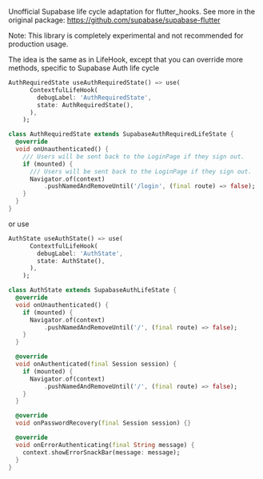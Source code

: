 <!--
This README describes the package. If you publish this package to pub.dev,
this README's contents appear on the landing page for your package.

For information about how to write a good package README, see the guide for
[writing package pages](https://dart.dev/guides/libraries/writing-package-pages).

For general information about developing packages, see the Dart guide for
[creating packages](https://dart.dev/guides/libraries/create-library-packages)
and the Flutter guide for
[developing packages and plugins](https://flutter.dev/developing-packages).
-->

Unofficial Supabase life cycle adaptation for flutter_hooks.
See more in the original package:
https://github.com/supabase/supabase-flutter

Note: This library is completely experimental and not recommended for production usage.

The idea is the same as in LifeHook, except that you can override more methods,
specific to Supabase Auth life cycle

```dart
AuthRequiredState useAuthRequiredState() => use(
      ContextfulLifeHook(
        debugLabel: 'AuthRequiredState',
        state: AuthRequiredState(),
      ),
    );

class AuthRequiredState extends SupabaseAuthRequiredLifeState {
  @override
  void onUnauthenticated() {
    /// Users will be sent back to the LoginPage if they sign out.
    if (mounted) {
      /// Users will be sent back to the LoginPage if they sign out.
      Navigator.of(context)
          .pushNamedAndRemoveUntil('/login', (final route) => false);
    }
  }
}
```

or use

```dart
AuthState useAuthState() => use(
      ContextfulLifeHook(
        debugLabel: 'AuthState',
        state: AuthState(),
      ),
    );

class AuthState extends SupabaseAuthLifeState {
  @override
  void onUnauthenticated() {
    if (mounted) {
      Navigator.of(context)
          .pushNamedAndRemoveUntil('/', (final route) => false);
    }
  }

  @override
  void onAuthenticated(final Session session) {
    if (mounted) {
      Navigator.of(context)
          .pushNamedAndRemoveUntil('/', (final route) => false);
    }
  }

  @override
  void onPasswordRecovery(final Session session) {}

  @override
  void onErrorAuthenticating(final String message) {
    context.showErrorSnackBar(message: message);
  }
}
```

<!-- ## Features -->

<!-- TODO: List what your package can do. Maybe include images, gifs, or videos.

## Getting started

TODO: List prerequisites and provide or point to information on how to
start using the package.

## Usage

TODO: Include short and useful examples for package users. Add longer examples
to `/example` folder.

```dart
const like = 'sample';
```

## Additional information

TODO: Tell users more about the package: where to find more information, how to
contribute to the package, how to file issues, what response they can expect
from the package authors, and more. -->
